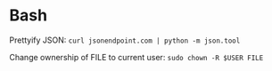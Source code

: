 # Bash

Prettyify JSON: `curl jsonendpoint.com | python -m json.tool`

Change ownership of FILE to current user: `sudo chown -R $USER FILE`
